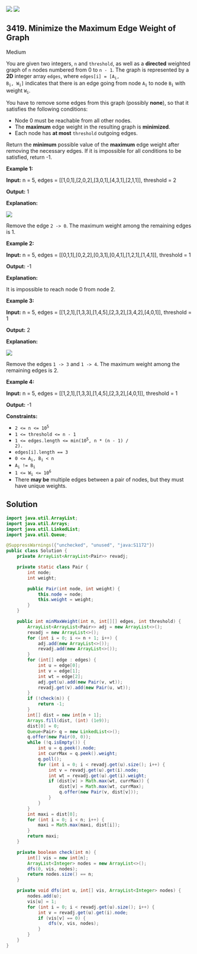 [![](https://img.shields.io/github/stars/javadev/LeetCode-in-Java?label=Stars&style=flat-square)](https://github.com/javadev/LeetCode-in-Java)
[![](https://img.shields.io/github/forks/javadev/LeetCode-in-Java?label=Fork%20me%20on%20GitHub%20&style=flat-square)](https://github.com/javadev/LeetCode-in-Java/fork)

## 3419\. Minimize the Maximum Edge Weight of Graph

Medium

You are given two integers, `n` and `threshold`, as well as a **directed** weighted graph of `n` nodes numbered from 0 to `n - 1`. The graph is represented by a **2D** integer array `edges`, where <code>edges[i] = [A<sub>i</sub>, B<sub>i</sub>, W<sub>i</sub>]</code> indicates that there is an edge going from node <code>A<sub>i</sub></code> to node <code>B<sub>i</sub></code> with weight <code>W<sub>i</sub></code>.

You have to remove some edges from this graph (possibly **none**), so that it satisfies the following conditions:

*   Node 0 must be reachable from all other nodes.
*   The **maximum** edge weight in the resulting graph is **minimized**.
*   Each node has **at most** `threshold` outgoing edges.

Return the **minimum** possible value of the **maximum** edge weight after removing the necessary edges. If it is impossible for all conditions to be satisfied, return -1.

**Example 1:**

**Input:** n = 5, edges = \[\[1,0,1],[2,0,2],[3,0,1],[4,3,1],[2,1,1]], threshold = 2

**Output:** 1

**Explanation:**

![](https://assets.leetcode.com/uploads/2024/12/09/s-1.png)

Remove the edge `2 -> 0`. The maximum weight among the remaining edges is 1.

**Example 2:**

**Input:** n = 5, edges = \[\[0,1,1],[0,2,2],[0,3,1],[0,4,1],[1,2,1],[1,4,1]], threshold = 1

**Output:** \-1

**Explanation:**

It is impossible to reach node 0 from node 2.

**Example 3:**

**Input:** n = 5, edges = \[\[1,2,1],[1,3,3],[1,4,5],[2,3,2],[3,4,2],[4,0,1]], threshold = 1

**Output:** 2

**Explanation:**

![](https://assets.leetcode.com/uploads/2024/12/09/s2-1.png)

Remove the edges `1 -> 3` and `1 -> 4`. The maximum weight among the remaining edges is 2.

**Example 4:**

**Input:** n = 5, edges = \[\[1,2,1],[1,3,3],[1,4,5],[2,3,2],[4,0,1]], threshold = 1

**Output:** \-1

**Constraints:**

*   <code>2 <= n <= 10<sup>5</sup></code>
*   `1 <= threshold <= n - 1`
*   <code>1 <= edges.length <= min(10<sup>5</sup>, n * (n - 1) / 2).</code>
*   `edges[i].length == 3`
*   <code>0 <= A<sub>i</sub>, B<sub>i</sub> < n</code>
*   <code>A<sub>i</sub> != B<sub>i</sub></code>
*   <code>1 <= W<sub>i</sub> <= 10<sup>6</sup></code>
*   There **may be** multiple edges between a pair of nodes, but they must have unique weights.

## Solution

```java
import java.util.ArrayList;
import java.util.Arrays;
import java.util.LinkedList;
import java.util.Queue;

@SuppressWarnings({"unchecked", "unused", "java:S1172"})
public class Solution {
    private ArrayList<ArrayList<Pair>> revadj;

    private static class Pair {
        int node;
        int weight;

        public Pair(int node, int weight) {
            this.node = node;
            this.weight = weight;
        }
    }

    public int minMaxWeight(int n, int[][] edges, int threshold) {
        ArrayList<ArrayList<Pair>> adj = new ArrayList<>();
        revadj = new ArrayList<>();
        for (int i = 0; i <= n + 1; i++) {
            adj.add(new ArrayList<>());
            revadj.add(new ArrayList<>());
        }
        for (int[] edge : edges) {
            int u = edge[0];
            int v = edge[1];
            int wt = edge[2];
            adj.get(u).add(new Pair(v, wt));
            revadj.get(v).add(new Pair(u, wt));
        }
        if (!check(n)) {
            return -1;
        }
        int[] dist = new int[n + 1];
        Arrays.fill(dist, (int) (1e9));
        dist[0] = 0;
        Queue<Pair> q = new LinkedList<>();
        q.offer(new Pair(0, 0));
        while (!q.isEmpty()) {
            int u = q.peek().node;
            int currMax = q.peek().weight;
            q.poll();
            for (int i = 0; i < revadj.get(u).size(); i++) {
                int v = revadj.get(u).get(i).node;
                int wt = revadj.get(u).get(i).weight;
                if (dist[v] > Math.max(wt, currMax)) {
                    dist[v] = Math.max(wt, currMax);
                    q.offer(new Pair(v, dist[v]));
                }
            }
        }
        int maxi = dist[0];
        for (int i = 0; i < n; i++) {
            maxi = Math.max(maxi, dist[i]);
        }
        return maxi;
    }

    private boolean check(int n) {
        int[] vis = new int[n];
        ArrayList<Integer> nodes = new ArrayList<>();
        dfs(0, vis, nodes);
        return nodes.size() == n;
    }

    private void dfs(int u, int[] vis, ArrayList<Integer> nodes) {
        nodes.add(u);
        vis[u] = 1;
        for (int i = 0; i < revadj.get(u).size(); i++) {
            int v = revadj.get(u).get(i).node;
            if (vis[v] == 0) {
                dfs(v, vis, nodes);
            }
        }
    }
}
```